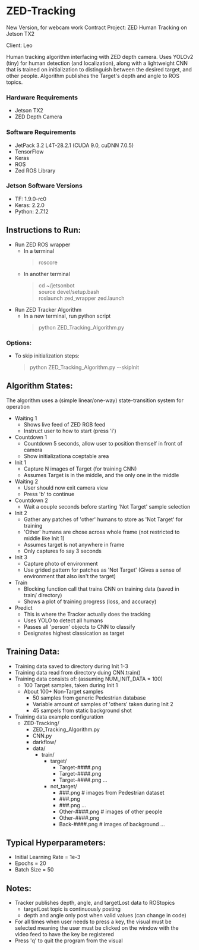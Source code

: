 # ZED-Tracking
New Version, for webcam work
Contract Project: ZED Human Tracking on Jetson TX2

Client: Leo

Human tracking algorithm interfacing with ZED depth camera. Uses YOLOv2 (tiny) for
human detection (and localization), along with a lightweight CNN that is trained
on initialization to distinguish between the desired target, and other people.
Algorithm publishes the Target's depth and angle to ROS topics.

### Hardware Requirements
- Jetson TX2
- ZED Depth Camera

### Software Requirements
- JetPack 3.2 L4T-28.2.1 (CUDA 9.0, cuDNN 7.0.5)
- TensorFlow
- Keras
- ROS
- Zed ROS Library

### Jetson Software Versions
- TF: 1.9.0-rc0
- Keras: 2.2.0
- Python: 2.7.12

## Instructions to Run:
- Run ZED ROS wrapper
    - In a terminal
        > roscore
    - In another terminal
        > cd ~/jetsonbot  
        > source devel/setup.bash  
        > roslaunch zed_wrapper zed.launch  
- Run ZED Tracker Algorithm
    - In a new terminal, run python script
        > python ZED_Tracking_Algorithm.py

### Options:
- To skip initialization steps:
    > python ZED_Tracking_Algorithm.py --skipInit

## Algorithm States:
The algorithm uses a (simple linear/one-way) state-transition system for operation
- Waiting 1
    - Shows live feed of ZED RGB feed
    - Instruct user to how to start (press 'i')
- Countdown 1
    - Countdown 5 seconds, allow user to position themself in front of camera
    - Show initializationa cceptable area
- Init 1
    - Capture N images of Target (for training CNN)
    - Assumes Target is in the middle, and the only one in the middle
- Waiting 2
    - User should now exit camera view
    - Press 'b' to continue
- Countdown 2
    - Wait a couple seconds before starting 'Not Target' sample selection
- Init 2
    - Gather any patches of 'other' humans to store as 'Not Target' for training
    - 'Other' humans are chose across whole frame (not restricted to middle like Init 1)
    - Assumes target is not anywhere in frame
    - Only captures fo say 3 seconds
- Init 3
    - Capture photo of environment
    - Use grided pattern for patches as 'Not Target' (Gives a sense of environment that also isn't the target)
- Train
    - Blocking function call that trains CNN on training data (saved in train/ directory)
    - Shows a plot of training progress (loss, and accuracy)
- Predict
    - This is where the Tracker actually does the tracking
    - Uses YOLO to detect all humans
    - Passes all 'person' objects to CNN to classify
    - Designates highest classication as target

## Training Data:
- Training data saved to directory during Init 1-3
- Training data read from directory duing CNN.train()
- Training data consists of: (assuming NUM_INIT_DATA = 100)
    - 100 Target samples, taken during Init 1
    - About 100+ Non-Target samples
        - 50 samples from generic Pedestrian database
        - Variable amount of samples of 'others' taken during Init 2
        - 45 sampels from static background shot
- Training data example configuration
    - ZED-Tracking/
        - ZED_Tracking_Algorithm.py
        - CNN.py
        - darkflow/
        - data/ 
            - train/
                - target/
                    - Target-####.png
                    - Target-####.png
                    - Target-####.png
                        ...
                - not_target/
                    - ###.png       # images from Pedestrian dataset
                    - ###.png
                    - ###.png
                        ...
                    - Other-####.png    # images of other people
                    - Other-####.png
                    - Back-####.png     # images of background
                        ...

## Typical Hyperparameters:
- Initial Learning Rate = 1e-3
- Epochs = 20
- Batch Size = 50

## Notes:
- Tracker publishes depth, angle, and targetLost data to ROStopics
    - targetLost topic is continuously posting
    - depth and angle only post when valid values (can change in code)
- For all times when user needs to press a key, the visual must be selected
  meaning the user must be clicked on the window with the video feed to 
  have the key be registered
- Press 'q' to quit the program from the visual
